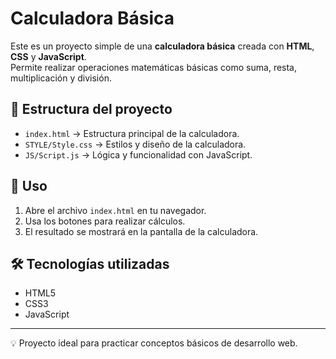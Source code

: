 # Calculadora Básica

Este es un proyecto simple de una **calculadora básica** creada con **HTML**, **CSS** y **JavaScript**.  
Permite realizar operaciones matemáticas básicas como suma, resta, multiplicación y división.

## 📂 Estructura del proyecto
- `index.html` → Estructura principal de la calculadora.
- `STYLE/Style.css` → Estilos y diseño de la calculadora.
- `JS/Script.js` → Lógica y funcionalidad con JavaScript.

## 🚀 Uso
1. Abre el archivo `index.html` en tu navegador.
2. Usa los botones para realizar cálculos.
3. El resultado se mostrará en la pantalla de la calculadora.

## 🛠 Tecnologías utilizadas
- HTML5
- CSS3
- JavaScript

---
💡 Proyecto ideal para practicar conceptos básicos de desarrollo web.
